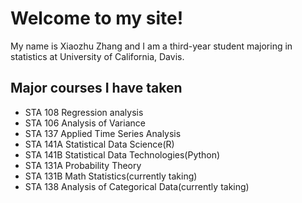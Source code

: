 #  Welcome to my site!
My name is Xiaozhu Zhang and I am a third-year student majoring in statistics at University of California, Davis.

## Major courses I have taken
*  STA 108 Regression analysis
*  STA 106 Analysis of Variance
*  STA 137 Applied Time Series Analysis
*  STA 141A Statistical Data Science(R)
*  STA 141B Statistical Data Technologies(Python)
*  STA 131A Probability Theory
*  STA 131B Math Statistics(currently taking)
*  STA 138 Analysis of Categorical Data(currently taking)

